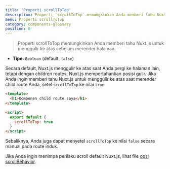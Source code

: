 ```yaml
---
title: 'Properti scrollToTop'
description: Properti `scrollToTop` memungkinkan Anda memberi tahu Nuxt.js untuk menggulir ke atas sebelum merender halaman.
menu: Properti scrollToTop
category: components-glossary
position: 0
---
```


> Properti scrollToTop memungkinkan Anda memberi tahu Nuxt.js untuk menggulir ke atas sebelum merender halaman.

- **Tipe:** `Boolean` (default: `false`)

Secara default, Nuxt.js menggulir ke atas saat Anda pergi ke halaman lain, tetapi dengan children routes, Nuxt.js mempertahankan posisi gulir. Jika Anda ingin memberi tahu Nuxt.js untuk menggulir ke atas saat merender child route Anda, setel `scrollToTop` ke nilai `true`:

```html
<template>
  <h1>Komponen child route saya</h1>
</template>

<script>
  export default {
    scrollToTop: true
  }
</script>
```

Sebaliknya, Anda juga dapat menyetel `scrollToTop` ke nilai `false` secara manual pada route induk.

Jika Anda ingin menimpa perilaku scroll default Nuxt.js, lihat file [opsi scrollBehavior](/docs/2.x/configuration-glossary/configuration-router#scrollbehavior).
